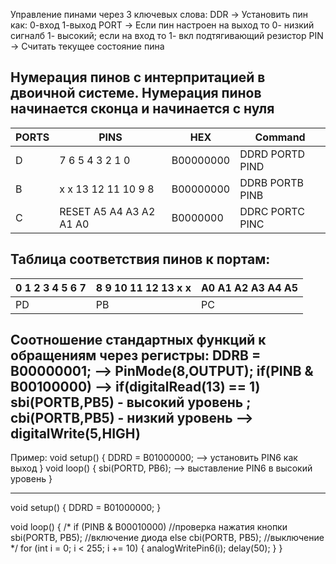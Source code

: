 Управление пинами через 3 ключевых слова:
DDR   -> Установить пин как: 0-вход  1-выход
PORT  -> Если пин настроен на выход то 0- низкий сигналб 1- высокий; если на вход то 1- вкл подтягивающий резистор
PIN   -> Считать текущее состояние пина



## Нумерация пинов с интерпритацией в двоичной системе. Нумерация пинов начинается сконца и начинается с нуля

| PORTS |        PINS              |    HEX     |  Command       |
| ----- | ------------------------ | ---------- | -------------- |
|   D   |    7 6 5 4 3 2 1 0       |  B00000000 |DDRD PORTD PIND |
|   B   |  x x 13 12 11 10 9 8     |  B00000000 |DDRB PORTB PINB |
|   C   |  RESET A5 A4 A3 A2 A1 A0 |  B0000000  |DDRC PORTC PINC |

## Таблица соответствия пинов к портам:

|  0 1 2 3 4 5 6 7 | 8 9 10 11 12 13 x x | A0 A1 A2 A3 A4 A5 |
| ---------------- | ------------------- | ----------------- |
|       PD         |          PB         |          PC       |


Соотношение стандартных функций к обращениям через регистры:
  DDRB = B00000001;  -->  PinMode(8,OUTPUT);
  if(PINB & B00100000)  -->  if(digitalRead(13) == 1)
  sbi(PORTB,PB5) - высокий уровень ; cbi(PORTB,PB5) - низкий уровень  -->  digitalWrite(5,HIGH)
------------------------------------------------------------------

Пример:
void setup()
{
 DDRD = B01000000;  --> установить PIN6 как выход
}
void loop()
{
     sbi(PORTD, PB6);  --> выставление PIN6 в высокий уровень
}
  
  ------------------------------------------------------------------
 void setup()
{
  DDRD = B01000000;
}

void loop()
{
      /*
      if (PINB & B00010000) //проверка нажатия кнопки
          sbi(PORTB, PB5);    //включение диода
        else
          cbi(PORTB, PB5);    //выключение
      */
  for (int i = 0; i < 255; i += 10)
  {
    analogWritePin6(i);
    delay(50);
  }
}
